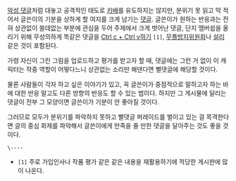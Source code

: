 [악성 댓글](%EC%95%85%EC%84%B1%20%EB%8C%93%EA%B8%80.md)처럼 대놓고 공격적인 태도로
[키배](%ED%82%A4%EB%B0%B0.md)를 유도하지는 않지만, 분위기 못 읽고 막 적어서 글쓴이의 기분을 상하게 할 여지를
크게 남기는 [댓글](%EB%8C%93%EA%B8%80.md). 글쓴이가 원하는 반응과는 전혀 상관없이 쓸데없는 부분에 관심을 두어
주제에서 크게 벗어난 댓글, 단지 멤버쉽을 올리기 위해 무성의하게 똑같은 댓글을 [Ctrl c + Ctrl v하기](Ctrl%20CV.md) `[1]`, [무플방지위원회](%EB%AC%B4%ED%94%8C%EB%B0%A9%EC%A7%80%EC%9C%84%EC%9B%90%ED%9A%8C.md)나 [설리](%EC%84%A4%EB%A6%AC.md) 같은 것이 포함된다.

가령 자신이 그린 그림을 업로드하고 평가를 받고자 할 때, 댓글에는 그런 거 없이 이 캐릭터는 작중 역할이 어떻다느니 상관없는 소리만
해댄다면 뻘댓글에 해당할 것이다.

물론 사람들이 각자 하고 싶은 이야기가 있고, 꼭 글쓴이가 중점적으로 말하고자 하는 바에 대한 반응 말고도 다른 방향의 반응도 할 수 있는
법이다. 하지만 그 게시물에 달리는 댓글이 전부 그 모양이면 글쓴이가 기분이 안 좋아질 것이다.

그러므로 모두가 분위기를 파악하지 못하고 뻘댓글 퍼레이드를 벌이고 있는 걸 목격한다면 글의 중심 화제를 파악해서 글쓴이에게 만족을 줄 만한
댓글을 달아주는 것도 좋을 것이다.

`\----`

  * `[1]` 주로 가입인사나 작품 평가 같은 같은 내용을 재활용하기에 적당한 게시판에 많이 나온다.

